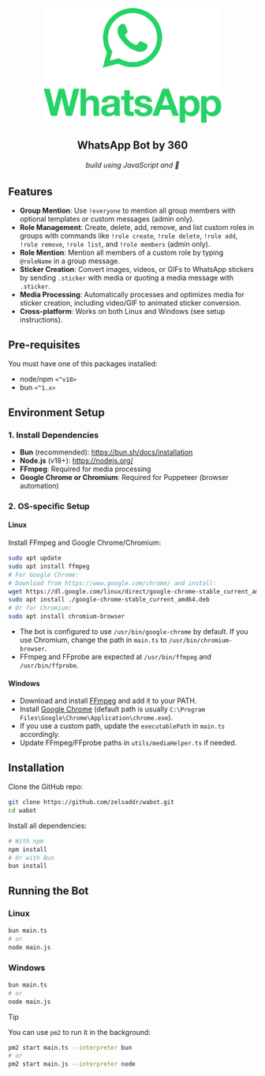 <div align="center">

<img src="/assets/Digital_Stacked_Green.png" width="360">

## WhatsApp Bot by 360

###### build using JavaScript and 💖

</div>

## Features

- **Group Mention**: Use `!everyone` to mention all group members with optional templates or custom messages (admin only).
- **Role Management**: Create, delete, add, remove, and list custom roles in groups with commands like `!role create`, `!role delete`, `!role add`, `!role remove`, `!role list`, and `!role members` (admin only).
- **Role Mention**: Mention all members of a custom role by typing `@roleName` in a group message.
- **Sticker Creation**: Convert images, videos, or GIFs to WhatsApp stickers by sending `.sticker` with media or quoting a media message with `.sticker`.
- **Media Processing**: Automatically processes and optimizes media for sticker creation, including video/GIF to animated sticker conversion.
- **Cross-platform**: Works on both Linux and Windows (see setup instructions).

## Pre-requisites

You must have one of this packages installed:

- node/npm `<^v18>`
- bun `<^1.x>`

## Environment Setup

### 1. Install Dependencies

- **Bun** (recommended): https://bun.sh/docs/installation
- **Node.js** (v18+): https://nodejs.org/
- **FFmpeg**: Required for media processing
- **Google Chrome or Chromium**: Required for Puppeteer (browser automation)

### 2. OS-specific Setup

#### **Linux**

Install FFmpeg and Google Chrome/Chromium:

```bash
sudo apt update
sudo apt install ffmpeg
# For Google Chrome:
# Download from https://www.google.com/chrome/ and install:
wget https://dl.google.com/linux/direct/google-chrome-stable_current_amd64.deb
sudo apt install ./google-chrome-stable_current_amd64.deb
# Or for Chromium:
sudo apt install chromium-browser
```

- The bot is configured to use `/usr/bin/google-chrome` by default. If you use Chromium, change the path in `main.ts` to `/usr/bin/chromium-browser`.
- FFmpeg and FFprobe are expected at `/usr/bin/ffmpeg` and `/usr/bin/ffprobe`.

#### **Windows**

- Download and install [FFmpeg](https://ffmpeg.org/download.html) and add it to your PATH.
- Install [Google Chrome](https://www.google.com/chrome/) (default path is usually `C:\Program Files\Google\Chrome\Application\chrome.exe`).
- If you use a custom path, update the `executablePath` in `main.ts` accordingly.
- Update FFmpeg/FFprobe paths in `utils/mediaHelper.ts` if needed.

## Installation

Clone the GitHub repo:

```bash
git clone https://github.com/zelsaddr/wabot.git
cd wabot
```

Install all dependencies:

```bash
# With npm
npm install
# Or with Bun
bun install
```

## Running the Bot

### **Linux**
```bash
bun main.ts
# or
node main.js
```

### **Windows**
```bash
bun main.ts
# or
node main.js
```

> [!TIP]
> You can use `pm2` to run it in the background:
> ```bash
> pm2 start main.ts --interpreter bun
> # or
> pm2 start main.js --interpreter node
> ```
